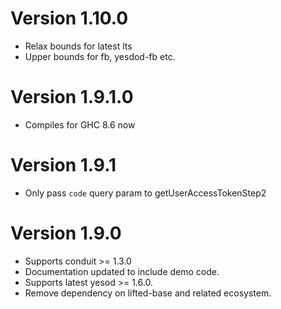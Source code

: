 # Version 1.10.0

* Relax bounds for latest lts
* Upper bounds for fb, yesdod-fb etc.

# Version 1.9.1.0

* Compiles for GHC 8.6 now

# Version 1.9.1

* Only pass `code` query param to getUserAccessTokenStep2

# Version 1.9.0

* Supports conduit >= 1.3.0
* Documentation updated to include demo code.
* Supports latest yesod >= 1.6.0.
* Remove dependency on lifted-base and related ecosystem.
